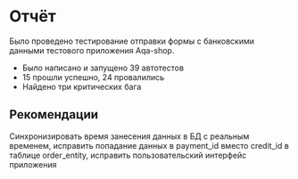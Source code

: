 # Отчёт

Было проведено тестирование отправки формы с банковскими данными тестового приложения Aqa-shop.

* Было написано и запущено 39 автотестов
* 15 прошли успешно, 24 провалились
* Найдено три критических бага

## Рекомендации

Синхронизировать время занесения данных в БД с реальным временем, исправить попадание данных в payment_id вместо credit_id в таблице order_entity, исправить пользовательский интерфейс приложения
